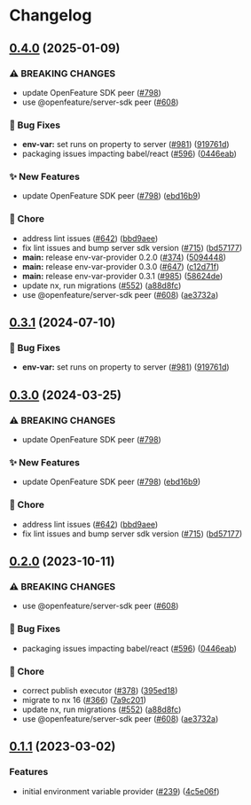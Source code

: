 # Changelog

## [0.4.0](https://github.com/jarebudev/js-sdk-contrib/compare/env-var-provider-v0.3.1...env-var-provider-v0.4.0) (2025-01-09)


### ⚠ BREAKING CHANGES

* update OpenFeature SDK peer ([#798](https://github.com/jarebudev/js-sdk-contrib/issues/798))
* use @openfeature/server-sdk peer ([#608](https://github.com/jarebudev/js-sdk-contrib/issues/608))

### 🐛 Bug Fixes

* **env-var:** set runs on property to server ([#981](https://github.com/jarebudev/js-sdk-contrib/issues/981)) ([919761d](https://github.com/jarebudev/js-sdk-contrib/commit/919761d8926fc102c84b11288d4c6d1ff3e3fc05))
* packaging issues impacting babel/react ([#596](https://github.com/jarebudev/js-sdk-contrib/issues/596)) ([0446eab](https://github.com/jarebudev/js-sdk-contrib/commit/0446eab5cf9b45ce7de251b4f5feb8df1d499b9d))


### ✨ New Features

* update OpenFeature SDK peer ([#798](https://github.com/jarebudev/js-sdk-contrib/issues/798)) ([ebd16b9](https://github.com/jarebudev/js-sdk-contrib/commit/ebd16b9630bcc6b253a7061a144e8d476cd8b586))


### 🧹 Chore

* address lint issues ([#642](https://github.com/jarebudev/js-sdk-contrib/issues/642)) ([bbd9aee](https://github.com/jarebudev/js-sdk-contrib/commit/bbd9aee896dc4a0817f379b799a1b8d331ee76c6))
* fix lint issues and bump server sdk version ([#715](https://github.com/jarebudev/js-sdk-contrib/issues/715)) ([bd57177](https://github.com/jarebudev/js-sdk-contrib/commit/bd571770f3a1a01bd62663dc3473273449f96c5c))
* **main:** release env-var-provider 0.2.0 ([#374](https://github.com/jarebudev/js-sdk-contrib/issues/374)) ([5094448](https://github.com/jarebudev/js-sdk-contrib/commit/509444802eb4f4a585bc500bc3e0bae5d7edcf16))
* **main:** release env-var-provider 0.3.0 ([#647](https://github.com/jarebudev/js-sdk-contrib/issues/647)) ([c12d71f](https://github.com/jarebudev/js-sdk-contrib/commit/c12d71f30325ef52be5065d69b63434d330004b6))
* **main:** release env-var-provider 0.3.1 ([#985](https://github.com/jarebudev/js-sdk-contrib/issues/985)) ([58624de](https://github.com/jarebudev/js-sdk-contrib/commit/58624decf0b5e52458107eed194697091e24f8b1))
* update nx, run migrations ([#552](https://github.com/jarebudev/js-sdk-contrib/issues/552)) ([a88d8fc](https://github.com/jarebudev/js-sdk-contrib/commit/a88d8fc097789fd7f56011e6ebb66070f52c6e56))
* use @openfeature/server-sdk peer ([#608](https://github.com/jarebudev/js-sdk-contrib/issues/608)) ([ae3732a](https://github.com/jarebudev/js-sdk-contrib/commit/ae3732a9068f684517db28ea1ae27b29a35e6b16))

## [0.3.1](https://github.com/open-feature/js-sdk-contrib/compare/env-var-provider-v0.3.0...env-var-provider-v0.3.1) (2024-07-10)


### 🐛 Bug Fixes

* **env-var:** set runs on property to server ([#981](https://github.com/open-feature/js-sdk-contrib/issues/981)) ([919761d](https://github.com/open-feature/js-sdk-contrib/commit/919761d8926fc102c84b11288d4c6d1ff3e3fc05))

## [0.3.0](https://github.com/open-feature/js-sdk-contrib/compare/env-var-provider-v0.2.0...env-var-provider-v0.3.0) (2024-03-25)


### ⚠ BREAKING CHANGES

* update OpenFeature SDK peer ([#798](https://github.com/open-feature/js-sdk-contrib/issues/798))

### ✨ New Features

* update OpenFeature SDK peer ([#798](https://github.com/open-feature/js-sdk-contrib/issues/798)) ([ebd16b9](https://github.com/open-feature/js-sdk-contrib/commit/ebd16b9630bcc6b253a7061a144e8d476cd8b586))


### 🧹 Chore

* address lint issues ([#642](https://github.com/open-feature/js-sdk-contrib/issues/642)) ([bbd9aee](https://github.com/open-feature/js-sdk-contrib/commit/bbd9aee896dc4a0817f379b799a1b8d331ee76c6))
* fix lint issues and bump server sdk version ([#715](https://github.com/open-feature/js-sdk-contrib/issues/715)) ([bd57177](https://github.com/open-feature/js-sdk-contrib/commit/bd571770f3a1a01bd62663dc3473273449f96c5c))

## [0.2.0](https://github.com/open-feature/js-sdk-contrib/compare/env-var-provider-v0.1.1...env-var-provider-v0.2.0) (2023-10-11)


### ⚠ BREAKING CHANGES

* use @openfeature/server-sdk peer ([#608](https://github.com/open-feature/js-sdk-contrib/issues/608))

### 🐛 Bug Fixes

* packaging issues impacting babel/react ([#596](https://github.com/open-feature/js-sdk-contrib/issues/596)) ([0446eab](https://github.com/open-feature/js-sdk-contrib/commit/0446eab5cf9b45ce7de251b4f5feb8df1d499b9d))


### 🧹 Chore

* correct publish executor ([#378](https://github.com/open-feature/js-sdk-contrib/issues/378)) ([395ed18](https://github.com/open-feature/js-sdk-contrib/commit/395ed186de8811ae249f087821fdbdf8899c19f2))
* migrate to nx 16 ([#366](https://github.com/open-feature/js-sdk-contrib/issues/366)) ([7a9c201](https://github.com/open-feature/js-sdk-contrib/commit/7a9c201d16fd7f070a1bcd2e359487ba6e7b78d7))
* update nx, run migrations ([#552](https://github.com/open-feature/js-sdk-contrib/issues/552)) ([a88d8fc](https://github.com/open-feature/js-sdk-contrib/commit/a88d8fc097789fd7f56011e6ebb66070f52c6e56))
* use @openfeature/server-sdk peer ([#608](https://github.com/open-feature/js-sdk-contrib/issues/608)) ([ae3732a](https://github.com/open-feature/js-sdk-contrib/commit/ae3732a9068f684517db28ea1ae27b29a35e6b16))

## [0.1.1](https://github.com/open-feature/js-sdk-contrib/compare/env-var-provider-v0.1.0...env-var-provider-v0.1.1) (2023-03-02)


### Features

* initial environment variable provider ([#239](https://github.com/open-feature/js-sdk-contrib/issues/239)) ([4c5e06f](https://github.com/open-feature/js-sdk-contrib/commit/4c5e06f1b6b13b85096c424e0d52bc182f28bc33))
